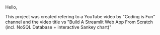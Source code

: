 Hello, 

This project was created refering to a YouTube video by "Coding is Fun" channel and the 
video title vs "Build A Streamlit Web App From Scratch (incl. NoSQL Database + interactive Sankey chart)"

